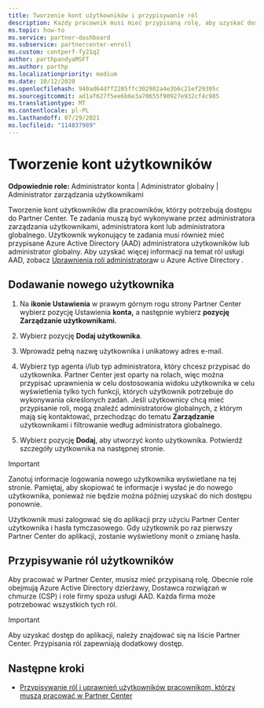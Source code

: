 ```yaml
---
title: Tworzenie kont użytkowników i przypisywanie ról
description: Każdy pracownik musi mieć przypisaną rolę, aby uzyskać dostęp do Partner Center. Dowiedz się, jak tworzyć konta użytkowników, przypisywać role i ustawiać uprawnienia.
ms.topic: how-to
ms.service: partner-dashboard
ms.subservice: partnercenter-enroll
ms.custom: contperf-fy21q2
author: parthpandyaMSFT
ms.author: parthp
ms.localizationpriority: medium
ms.date: 10/12/2020
ms.openlocfilehash: 940ad64dff2285ffc302902a4e3b6c21ef29395c
ms.sourcegitcommit: ad1af627f5ee6b6e3a70655f90927e932cf4c985
ms.translationtype: MT
ms.contentlocale: pl-PL
ms.lasthandoff: 07/29/2021
ms.locfileid: "114837989"
---
```

# <a name="create-user-accounts"></a>Tworzenie kont użytkowników  

**Odpowiednie role:** Administrator konta | Administrator globalny | Administrator zarządzania użytkownikami

Tworzenie kont użytkowników dla pracowników, którzy potrzebują dostępu do Partner Center. Te zadania muszą być wykonywane przez administratora zarządzania użytkownikami, administratora kont lub administratora globalnego. Użytkownik wykonujący te zadania musi również mieć przypisane Azure Active Directory (AAD) administratora użytkowników lub administrator globalny. Aby uzyskać więcej informacji na temat ról usługi AAD, zobacz [Uprawnienia roli administratora](/azure/active-directory/users-groups-roles/directory-assign-admin-roles)w u Azure Active Directory .

## <a name="add-a-new-user"></a>Dodawanie nowego użytkownika

1. Na **ikonie Ustawienia** w prawym górnym rogu strony Partner Center wybierz pozycję Ustawienia **konta,** a następnie wybierz **pozycję Zarządzanie użytkownikami.**

2. Wybierz pozycję **Dodaj użytkownika**.

3. Wprowadź pełną nazwę użytkownika i unikatowy adres e-mail.

4. Wybierz typ agenta i/lub typ administratora, który chcesz przypisać do użytkownika. Partner Center jest oparty na rolach, więc można przypisać uprawnienia w celu dostosowania widoku użytkownika w celu wyświetlenia tylko tych funkcji, których użytkownik potrzebuje do wykonywania określonych zadań.  Jeśli użytkownicy chcą mieć przypisanie roli, mogą znaleźć administratorów globalnych, z którym mają się kontaktować, przechodząc do tematu **Zarządzanie** użytkownikami i filtrowanie według administratora globalnego.

5. Wybierz pozycję **Dodaj**, aby utworzyć konto użytkownika. Potwierdź szczegóły użytkownika na następnej stronie.

> [!IMPORTANT]  
> Zanotuj informacje logowania nowego użytkownika wyświetlane na tej stronie. Pamiętaj, aby skopiować te informacje i wysłać je do nowego użytkownika, ponieważ nie będzie można później uzyskać do nich dostępu ponownie. 

Użytkownik musi zalogować się do aplikacji przy użyciu Partner Center użytkownika i hasła tymczasowego. Gdy użytkownik po raz pierwszy Partner Center do aplikacji, zostanie wyświetlony monit o zmianę hasła.

## <a name="assign-user-roles"></a>Przypisywanie ról użytkowników

Aby pracować w Partner Center, musisz mieć przypisaną rolę.  Obecnie role obejmują Azure Active Directory dzierżawy, Dostawca rozwiązań w chmurze (CSP) i role firmy spoza usługi AAD. Każda firma może potrzebować wszystkich tych ról.

>[!Important]
>Aby uzyskać dostęp do aplikacji, należy znajdować się na liście Partner Center. Przypisania ról zapewniają dodatkowy dostęp.

## <a name="next-steps"></a>Następne kroki

- [Przypisywanie ról i uprawnień użytkowników pracownikom, którzy muszą pracować w Partner Center](permissions-overview.md)
